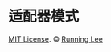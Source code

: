 # 适配器模式













[MIT License](https://opensource.org/licenses/mit-license.html). ©  [Running Lee](mailto:lihui870920@gmail.com)